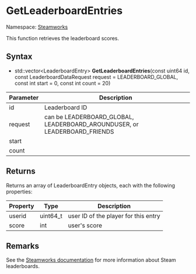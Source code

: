 # GetLeaderboardEntries

Namespace: [Steamworks](Steamworks.md)

This function retrieves the leaderboard scores.

## Syntax

- std::vector<LeaderboardEntry\> **GetLeaderboardEntries**(const uint64 id, const LeaderboardDataRequest request = LEADERBOARD_GLOBAL, const int start = 0, const int count = 20)

| Parameter | Description |
|---|---|
| id | Leaderboard ID |
| request | can be LEADERBOARD_GLOBAL, LEADERBOARD_AROUNDUSER, or LEADERBOARD_FRIENDS | 
| start | |
| count | |

## Returns

Returns an array of LeaderboardEntry objects, each with the following properties:

| Property | Type | Description |
|---|---|---|
| userid | uint64_t | user ID of the player for this entry |
| score | int | user's score |

## Remarks

See the [Steamworks documentation](https://partner.steamgames.com/doc/features/leaderboards) for more information about Steam leaderboards.
